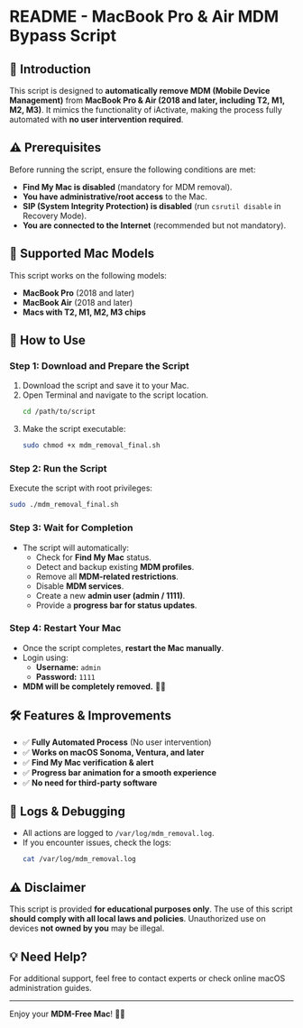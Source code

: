 # README - MacBook Pro & Air MDM Bypass Script

## 📌 Introduction
This script is designed to **automatically remove MDM (Mobile Device Management)** from **MacBook Pro & Air (2018 and later, including T2, M1, M2, M3)**. It mimics the functionality of iActivate, making the process fully automated with **no user intervention required**.

## ⚠️ Prerequisites
Before running the script, ensure the following conditions are met:
- **Find My Mac is disabled** (mandatory for MDM removal).
- **You have administrative/root access** to the Mac.
- **SIP (System Integrity Protection) is disabled** (run `csrutil disable` in Recovery Mode).
- **You are connected to the Internet** (recommended but not mandatory).

## 🔧 Supported Mac Models
This script works on the following models:
- **MacBook Pro** (2018 and later)
- **MacBook Air** (2018 and later)
- **Macs with T2, M1, M2, M3 chips**

## 🚀 How to Use
### **Step 1: Download and Prepare the Script**
1. Download the script and save it to your Mac.
2. Open Terminal and navigate to the script location.
   ```bash
   cd /path/to/script
   ```
3. Make the script executable:
   ```bash
   sudo chmod +x mdm_removal_final.sh
   ```

### **Step 2: Run the Script**
Execute the script with root privileges:
```bash
sudo ./mdm_removal_final.sh
```

### **Step 3: Wait for Completion**
- The script will automatically:
  - Check for **Find My Mac** status.
  - Detect and backup existing **MDM profiles**.
  - Remove all **MDM-related restrictions**.
  - Disable **MDM services**.
  - Create a new **admin user (admin / 1111)**.
  - Provide a **progress bar for status updates**.
  
### **Step 4: Restart Your Mac**
- Once the script completes, **restart the Mac manually**.
- Login using:
  - **Username:** `admin`
  - **Password:** `1111`
- **MDM will be completely removed.** 🎯🔥

## 🛠️ Features & Improvements
- ✅ **Fully Automated Process** (No user intervention)
- ✅ **Works on macOS Sonoma, Ventura, and later**
- ✅ **Find My Mac verification & alert**
- ✅ **Progress bar animation for a smooth experience**
- ✅ **No need for third-party software**

## 📜 Logs & Debugging
- All actions are logged to `/var/log/mdm_removal.log`.
- If you encounter issues, check the logs:
  ```bash
  cat /var/log/mdm_removal.log
  ```

## ⚠️ Disclaimer
This script is provided **for educational purposes only**. The use of this script **should comply with all local laws and policies**. Unauthorized use on devices **not owned by you** may be illegal.

## 💡 Need Help?
For additional support, feel free to contact experts or check online macOS administration guides.

---
Enjoy your **MDM-Free Mac**! 🚀🔥


